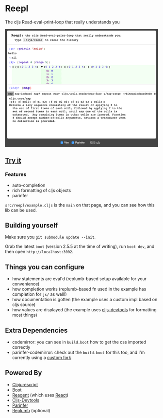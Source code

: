 # Reepl
The cljs Read-eval-print-loop that really understands you

![screenshot](./screenshot.png)

## [Try it](https://jaredforsyth.com/reepl)

### Features

- auto-completion
- rich formatting of cljs objects
- parinfer

`src/reepl/example.cljs` is the `main` on that page, and you can see how this lib can be used.

## Building yourself
Make sure you `git submodule update --init`.

Grab the latest `boot` (version 2.5.5 at the time of writing), run `boot dev`, and then open `http://localhost:3002`.

## Things you can configure

- how statements are eval'd (replumb-based setup available for your convenience)
- how completion works (replumb-based fn used in the example has completion for `js/` as well!)
- how documentation is gotten (the example uses a custom impl based on cljs source)
- how values are displayed (the example uses [cljs-devtools](https://github.com/binaryage/cljs-devtools) for formatting most things)

## Extra Dependencies

- codemirror: you can see in `build.boot` how to get the css imported correctly
- parinfer-codemirror: check out the `build.boot` for this too, and I'm currently using a [custom fork](https://github.com/jaredly/codemirror-parinfer)

## Powered By

- [Clojurescript](https://github.com/clojure/clojurescript)
- [Boot](http://boot-clj.com/)
- [Reagent](http://reagent-project.github.io/) (which uses [React](https://facebook.github.io/react/))
- [Cljs-Devtools](https://github.com/binaryage/cljs-devtools/)
- [Parinfer](https://shaunlebron.github.io/parinfer/)
- [Replumb](https://github.com/ScalaConsultants/replumb/) (optional)
